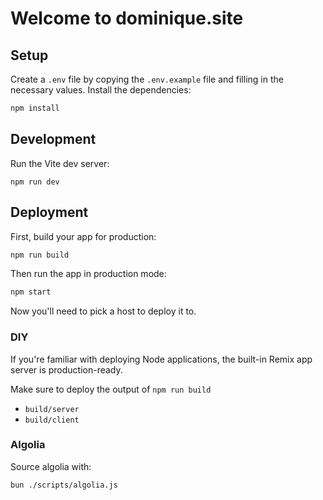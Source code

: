 # Welcome to dominique.site

## Setup

Create a `.env` file by copying the `.env.example` file and filling in the
necessary values. Install the dependencies:

```bash
npm install
```

## Development

Run the Vite dev server:

```shellscript
npm run dev
```

## Deployment

First, build your app for production:

```sh
npm run build
```

Then run the app in production mode:

```sh
npm start
```

Now you'll need to pick a host to deploy it to.

### DIY

If you're familiar with deploying Node applications, the built-in Remix app
server is production-ready.

Make sure to deploy the output of `npm run build`

-   `build/server`
-   `build/client`


### Algolia

Source algolia with:

```bash
bun ./scripts/algolia.js
```